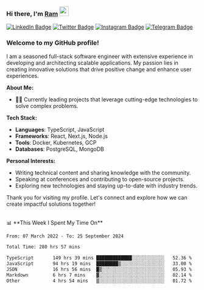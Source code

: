 ### Hi there, I'm <a href="#" target="_blank">Ram</a> <img src="https://media.giphy.com/media/hvRJCLFzcasrR4ia7z/giphy.gif" width="25" height="25">

[![LinkedIn Badge](https://img.shields.io/badge/-LinkedIn-0e76a8?style=flat-square&logo=Linkedin&logoColor=white)](https://www.linkedin.com/in/ramdevengineer/)
[![Twitter Badge](https://img.shields.io/badge/-Twitter-00acee?style=flat-square&logo=Twitter&logoColor=white)](https://twitter.com/ramthenmala)
[![Instagram Badge](https://img.shields.io/badge/-Instagram-e4405f?style=flat-square&logo=Instagram&logoColor=white)](https://instagram.com/ramthenmala/)
[![Telegram Badge](https://img.shields.io/badge/-Telegram-0088cc?style=flat-square&logo=Telegram&logoColor=white)](https://t.me/ramthenmala)

### Welcome to my GitHub profile!

I am a seasoned full-stack software engineer with extensive experience in developing and architecting scalable applications. My passion lies in creating innovative solutions that drive positive change and enhance user experiences.

**About Me:**

- 👨‍💻 Currently leading projects that leverage cutting-edge technologies to solve complex problems.

**Tech Stack:**

- **Languages**: TypeScript, JavaScript
- **Frameworks**: React, Next.js, Node.js
- **Tools**: Docker, Kubernetes, GCP
- **Databases**: PostgreSQL, MongoDB

**Personal Interests:**

- Writing technical content and sharing knowledge with the community.
- Speaking at conferences and contributing to open-source projects.
- Exploring new technologies and staying up-to-date with industry trends.

Thank you for visiting my profile. Let's connect and explore how we can create impactful solutions together!

</br>
📊 **This Week I Spent My Time On** 
<!--START_SECTION:waka-->

```txt
From: 07 March 2022 - To: 25 September 2024

Total Time: 280 hrs 57 mins

TypeScript       149 hrs 39 mins █████████████░░░░░░░░░░░░   52.36 %
JavaScript       94 hrs 19 mins  ████████▒░░░░░░░░░░░░░░░░   33.00 %
JSON             16 hrs 56 mins  █▒░░░░░░░░░░░░░░░░░░░░░░░   05.93 %
Markdown         6 hrs 7 mins    ▓░░░░░░░░░░░░░░░░░░░░░░░░   02.14 %
Other            4 hrs 54 mins   ▒░░░░░░░░░░░░░░░░░░░░░░░░   01.72 %
```

<!--END_SECTION:waka-->


